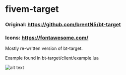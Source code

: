 # fivem-target
### Original: https://github.com/brentN5/bt-target
### Icons: https://fontawesome.com/

Mostly re-written version of bt-target.

Example found in bt-target/client/example.lua

![alt text](https://tinyimg.io/i/6DuBzGs.png)
